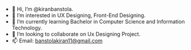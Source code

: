 - 👋 Hi, I’m @kiranbanstola.
- 👀 I’m interested in UX Designing, Front-End Designing.
- 🌱 I’m currently learning Bachelor in Computer Science and Information Technology.
- 💞️ I’m looking to collaborate on Ux Designing Project.
- 📫 Email: banstolakiran11@gmail.com

<!---
kiranbanstola/kiranbanstola is a ✨ special ✨ repository because its `README.md` (this file) appears on your GitHub profile.
You can click the Preview link to take a look at your changes.
--->
